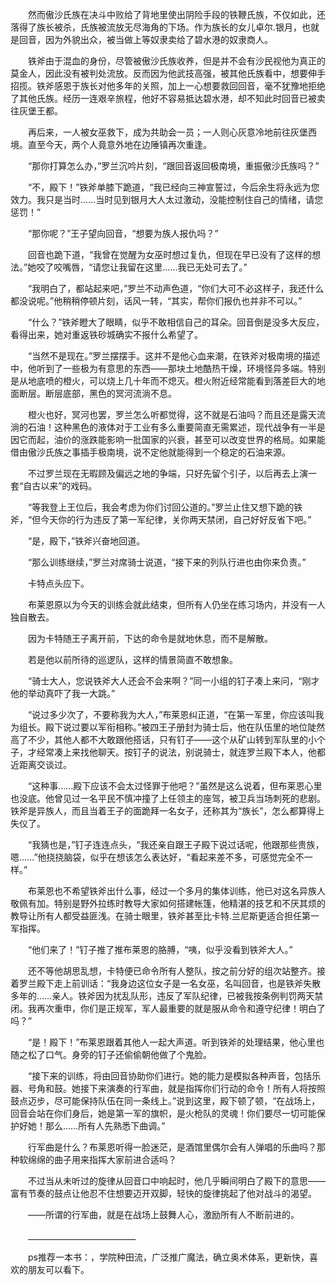 　　然而傲沙氏族在决斗中败给了背地里使出阴险手段的铁鞭氏族，不仅如此，还落得了族长被杀，氏族被流放无尽海角的下场。作为族长的女儿卓尔.银月，也就是回音，因为外貌出众，被当做上等奴隶卖给了碧水港的奴隶商人。

　　铁斧由于混血的身份，尽管被傲沙氏族收养，但是并不会有沙民视他为真正的莫金人，因此没有被判处流放。反而因为他武技高强，被其他氏族看中，想要伸手招揽。铁斧感恩于族长对他多年的关照，加上一心想要救回回音，毫不犹豫地拒绝了其他氏族。经历一连艰辛旅程，他好不容易抵达碧水港，却不知此时回音已被卖往灰堡王都。

　　再后来，一人被女巫救下，成为共助会一员；一人则心灰意冷地前往灰堡西境。直至今天，两个人竟意外地在边陲镇再次重逢。

　　“那你打算怎么办，”罗兰沉吟片刻，“跟回音返回极南境，重振傲沙氏族吗？”

　　“不，殿下！”铁斧单膝下跪道，“我已经向三神宣誓过，今后余生将永远为您效力。我只是当时……当时见到银月大人太过激动，没能控制住自己的情绪，请您惩罚！”

　　“那你呢？”王子望向回音，“想要为族人报仇吗？”

　　回音也跪下道，“我曾在觉醒为女巫时想过复仇，但现在早已没有了这样的想法。”她咬了咬嘴唇，“请您让我留在这里……我已无处可去了。”

　　“我明白了，都站起来吧，”罗兰不动声色道，“你们大可不必这样子，我还什么都没说呢。”他稍稍停顿片刻，话风一转，“其实，帮你们报仇也并非不可以。”

　　“什么？”铁斧瞪大了眼睛，似乎不敢相信自己的耳朵。回音倒是没多大反应，看得出来，她对重返铁砂城确实不报什么希望了。

　　“当然不是现在。”罗兰摆摆手。这并不是他心血来潮，在铁斧对极南境的描述中，他听到了一些极为有意思的东西——那块土地酷热干燥，环境怪异多端。特别是从地底喷的橙火，可以烧上几十年而不熄灭。橙火附近经常能看到落差巨大的地面断层。断层底部，黑色的冥河流淌不息。

　　橙火也好，冥河也罢，罗兰怎么听都觉得，这不就是石油吗？而且还是露天流淌的石油！这种黑色的液体对于工业有多么重要简直无需累述，现代战争有一半是因它而起，油价的涨跌能影响一批国家的兴衰，甚至可以改变世界的格局。如果能借由傲沙氏族之事插手极南境，说不定他就能得到一个稳定的石油来源。

　　不过罗兰现在无暇顾及偏远之地的争端，只好先留个引子，以后再去上演一套“自古以来”的戏码。

　　“等我登上王位后，我会考虑为你们讨回公道的。”罗兰止住又想下跪的铁斧，“但今天你的行为违反了第一军纪律，关你两天禁闭，自己好好反省下吧。”

　　“是，殿下，”铁斧兴奋地回道。

　　“那么训练继续，”罗兰对席骑士说道，“接下来的列队行进也由你来负责。”

　　卡特点头应下。

　　布莱恩原以为今天的训练会就此结束，但所有人仍坐在练习场内，并没有一人独自散去。

　　因为卡特随王子离开前，下达的命令是就地休息，而不是解散。

　　若是他以前所待的巡逻队，这样的情景简直不敢想象。

　　“骑士大人，您说铁斧大人还会不会来啊？”同一小组的钉子凑上来问，“刚才他的举动真吓了我一大跳。”

　　“说过多少次了，不要称我为大人，”布莱恩纠正道，“在第一军里，你应该叫我为组长。殿下说过要以军衔相称。”被四王子册封为骑士后，他在队伍里的地位陡然高了不少，其他人都不大敢跟他搭话，只有钉子——这个从矿山转到军队里的小个子，才经常凑上来找他聊天。按钉子的说法，别说骑士，就连罗兰殿下本人，他都近距离交谈过。

　　“这种事……殿下应该不会太过怪罪于他吧？”虽然是这么说着，但布莱恩心里也没底。他曾见过一名平民不慎冲撞了上任领主的座驾，被卫兵当场刺死的悲剧。铁斧是异族人，而且当着王子的面跪拜一名女子，还称其为“族长”，怎么都算得上失仪了。

　　“我猜也是，”钉子连连点头，“我还亲自跟王子殿下说过话呢，他跟那些贵族，嗯……”他挠挠脑袋，似乎在想该怎么表达好，“看起来差不多，可感觉完全不一样。”

　　布莱恩也不希望铁斧出什么事，经过一个多月的集体训练，他已对这名异族人敬佩有加。特别是野外拉练时教导大家如何搭建帐篷，他精湛的技艺和不厌其烦的教导让所有人都受益匪浅。在骑士眼里，铁斧甚至比卡特.兰尼斯更适合担任第一军指挥。

　　“他们来了！”钉子推了推布莱恩的胳膊，“咦，似乎没看到铁斧大人。”

　　还不等他胡思乱想，卡特便已命令所有人整队，按之前分好的组次站整齐。接着罗兰殿下走上前训话：“我身边这位女子是一名女巫，名叫回音，也是铁斧失散多年的……亲人。铁斧因为扰乱队形，违反了军队纪律，已被我按条例判罚两天禁闭。我再次重申，你们是正规军，军人最重要的就是服从命令和遵守纪律！明白了吗？”

　　“是！殿下！”布莱恩跟着其他人一起大声道。听到铁斧的处理结果，他心里也随之松了口气。身旁的钉子还偷偷朝他做了个鬼脸。

　　“接下来的训练，将由回音协助你们进行。她的能力是模拟各种声音，包括乐器、号角和鼓。她接下来演奏的行军曲，就是指挥你们行动的命令！所有人将按照鼓点迈步，尽可能保持队伍在同一条线上。”说到这里，殿下顿了顿，“在战场上，回音会站在你们身后，她是第一军的旗帜，是火枪队的灵魂！你们要尽一切可能保护好她！那么……所有人先熟悉下曲调。”

　　行军曲是什么？布莱恩听得一脸迷茫，是酒馆里偶尔会有人弹唱的乐曲吗？那种软绵绵的曲子用来指挥大家前进合适吗？

　　不过当从未听过的旋律从回音口中响起时，他几乎瞬间明白了殿下的意思——富有节奏的鼓点让他忍不住想要迈开双脚，轻快的旋律挑起了他对战斗的渴望。

　　——所谓的行军曲，就是在战场上鼓舞人心，激励所有人不断前进的。

　　___________________________

　　ps推荐一本书：，学院种田流，广泛推广魔法，确立奥术体系，更新快，喜欢的朋友可以看下。
